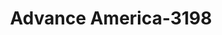 ---
f_zip-code: 46168
f_state-code: IN
title: Advance America-3198
f_phone: 317-838-8471
f_city-only: Plainfield
f_address: 2445 East Main Street Plainfield
f_location-unique-id: '3198'
slug: advance-america-3198
updated-on: '2024-05-30T13:46:58.046Z'
created-on: '2024-05-30T13:36:59.803Z'
published-on: '2024-05-30T13:54:32.469Z'
f_city-state: cms/city/plainfield-in.md
f_company: cms/company/advance-america.md
f_state: cms/state/indiana.md
layout: '[payday-loan].html'
tags: payday-loan
---